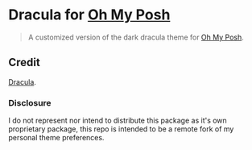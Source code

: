 # Dracula for [Oh My Posh](https://ohmyposh.dev/)

> A customized version of the dark dracula theme for [Oh My Posh](https://ohmyposh.dev/).

## Credit 

[Dracula](https://draculatheme.com/). 


### Disclosure

I do not represent nor intend to distribute this package as it's own proprietary package, this repo is intended to be a remote fork of my personal theme preferences. 
